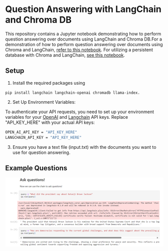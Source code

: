 # Question Answering with LangChain and Chroma DB
This repository contains a Jupyter notebook demonstrating how to perform question answering over documents using LangChain and Chroma DB.For a demonstration of how to perform question answering over documents using Chroma and LangChain, [refer to this notebook](https://github.com/isabeljohnson001/Document-Ask-GPT/blob/main/Chroma_QA_Pairs.ipynb). For utilizing a persistent database with Chroma and LangChain, [see this notebook](https://github.com/isabeljohnson001/Document-Ask-GPT/blob/main/Chroma-Persistent_QA_Pairs.ipynb).

## Setup
1. Install the required packages using 

```
pip install langchain langchain-openai chromadb llama-index.
```

2. Set Up Environment Variables:

To authenticate your API requests, you need to set up your environment variables for your [OpenAI](https://platform.openai.com/api-keys) and [Langchain](https://smith.langchain.com/o/62b71014-e718-5aff-a663-8a0f4862dcd7/settings) API keys. Replace "API_KEY_HERE" with your actual API keys:

```bash
OPEN_AI_API_KEY = "API_KEY_HERE"
LANGCHAIN_API_KEY = "API_KEY_HERE"
```

3. Ensure you have a text file (input.txt) with the documents you want to use for question answering.


## Example Questions
<p>
<img src="https://github.com/isabeljohnson001/Document-Ask-GPT/blob/3093d72e850b995aa4276a1b28031715e1f4d81a/qa_results.png" width="2000"/>
</br>

